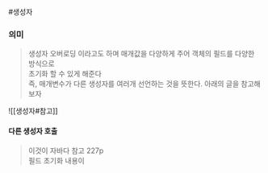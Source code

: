 #생성자 
### 의미
> 생성자 오버로딩 이라고도 하며 매개값을 다양하게 주어 객체의 필드를 다양한 방식으로  
> 초기화 할 수 있게 해준다  
> 즉, 매개변수가 다른 생성자를 여러개 선언하는 것을 뜻한다.
> 아래의 글을 참고해보자

![[생성자#참고]]

#### 다른 생성자 호출
> 이것이 자바다 참고 227p  
> 필드 초기화 내용이
> 